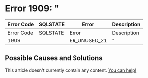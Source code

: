 
# Error 1909: "


| Error Code | SQLSTATE | Error | Description |
| --- | --- | --- | --- |
| Error Code | SQLSTATE | Error | Description |
| 1909 |  | ER_UNUSED_21 | " |




## Possible Causes and Solutions


This article doesn't currently contain any content. [You can help!](/kb/en/writing-and-editing-knowledge-base-articles/)

